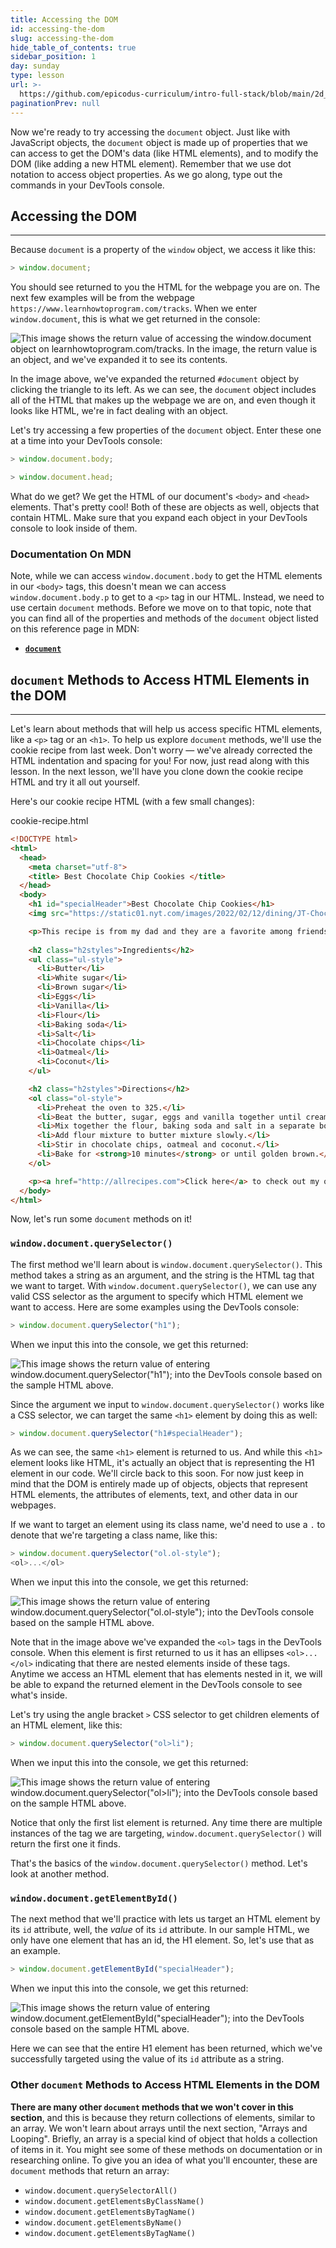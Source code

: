 ```yaml
---
title: Accessing the DOM
id: accessing-the-dom
slug: accessing-the-dom
hide_table_of_contents: true
sidebar_position: 1
day: sunday
type: lesson
url: >-
  https://github.com/epicodus-curriculum/intro-full-stack/blob/main/2d_accessing_the_DOM.md
paginationPrev: null
---
```


Now we're ready to try accessing the `document` object. Just like with JavaScript objects, the `document` object is made up of properties that we can access to get the DOM's data (like HTML elements), and to modify the DOM (like adding a new HTML element). Remember that we use dot notation to access object properties. As we go along, type out the commands in your DevTools console.

## Accessing the DOM
---

Because `document` is a property of the `window` object, we access it like this:

```js
> window.document;
```

You should see returned to you the HTML for the webpage you are on. The next few examples will be from the webpage `https://www.learnhowtoprogram.com/tracks`. When we enter `window.document`, this is what we get returned in the console:

![This image shows the return value of accessing the `window.document` object on learnhowtoprogram.com/tracks. In the image, the return value is an object, and we've expanded it to see its contents.](https://learnhowtoprogram.s3.us-west-2.amazonaws.com/using-documentation/window-document-from-LHTP-tracks.png)

In the image above, we've expanded the returned `#document` object by clicking the triangle to its left. As we can see, the `document` object includes all of the HTML that makes up the webpage we are on, and even though it looks like HTML, we're in fact dealing with an object.

Let's try accessing a few properties of the `document` object. Enter these one at a time into your DevTools console:

```js
> window.document.body;
```

```js
> window.document.head;
```

What do we get? We get the HTML of our document's `<body>` and `<head>` elements. That's pretty cool! Both of these are objects as well, objects that contain HTML. Make sure that you expand each object in your DevTools console to look inside of them.

### Documentation On MDN

Note, while we can access `window.document.body` to get the HTML elements in our `<body>` tags, this doesn't mean we can access `window.document.body.p` to get to a `<p>` tag in our HTML. Instead, we need to use certain `document` methods. Before we move on to that topic, note that you can find all of the properties and methods of the `document` object listed on this reference page in MDN:

* **<span class="glyphicon glyphicon-link"></span> [`document`](https://developer.mozilla.org/en-US/docs/Web/API/Document)** 

## `document` Methods to Access HTML Elements in the DOM
---

Let's learn about methods that will help us access specific HTML elements, like a `<p>` tag or an `<h1>`. To help us explore `document` methods, we'll use the cookie recipe from last week. Don't worry — we've already corrected the HTML indentation and spacing for you! For now, just read along with this lesson. In the next lesson, we'll have you clone down the cookie recipe HTML and try it all out yourself.

Here's our cookie recipe HTML (with a few small changes):

<div class="filename">cookie-recipe.html</div>

```html
<!DOCTYPE html>
<html>
  <head>
    <meta charset="utf-8">
    <title> Best Chocolate Chip Cookies </title>
  </head>
  <body>
    <h1 id="specialHeader">Best Chocolate Chip Cookies</h1>
    <img src="https://static01.nyt.com/images/2022/02/12/dining/JT-Chocolate-Chip-Cookies/JT-Chocolate-Chip-Cookies-articleLarge.jpg" alt="An image of a cookie"/>

    <p>This recipe is from my dad and they are a favorite among friends and family. The secret ingredient is the coconut! <em>Be warned</em>, these will fly off of the plate!</p>
    
    <h2 class="h2styles">Ingredients</h2>
    <ul class="ul-style">
      <li>Butter</li>
      <li>White sugar</li>
      <li>Brown sugar</li>
      <li>Eggs</li>
      <li>Vanilla</li>
      <li>Flour</li>
      <li>Baking soda</li>
      <li>Salt</li>
      <li>Chocolate chips</li>
      <li>Oatmeal</li>
      <li>Coconut</li>
    </ul>

    <h2 class="h2styles">Directions</h2>
    <ol class="ol-style">
      <li>Preheat the oven to 325.</li>
      <li>Beat the butter, sugar, eggs and vanilla together until creamy.</li>
      <li>Mix together the flour, baking soda and salt in a separate bowl.</li>
      <li>Add flour mixture to butter mixture slowly.</li>
      <li>Stir in chocolate chips, oatmeal and coconut.</li>
      <li>Bake for <strong>10 minutes</strong> or until golden brown.</li>
    </ol>

    <p><a href="http://allrecipes.com">Click here</a> to check out my other great recipes.</p>
  </body>
</html>
```

Now, let's run some `document` methods on it!

### `window.document.querySelector()`

The first method we'll learn about is `window.document.querySelector()`. This method takes a string as an argument, and the string is the HTML tag that we want to target. With `window.document.querySelector()`, we can use any valid CSS selector as the argument to specify which HTML element we want to access. Here are some examples using the DevTools console:

```js
> window.document.querySelector("h1");
```

When we input this into the console, we get this returned:

![This image shows the return value of entering `window.document.querySelector("h1");` into the DevTools console based on the sample HTML above.](https://learnhowtoprogram.s3.us-west-2.amazonaws.com/new-section2-js-and-web-browsers/queryselector-h1.png)

Since the argument we input to `window.document.querySelector()` works like a CSS selector, we can target the same `<h1>` element by doing this as well:

```js
> window.document.querySelector("h1#specialHeader");
```

As we can see, the same `<h1>` element is returned to us. And while this `<h1>` element looks like HTML, it's actually an object that is representing the H1 element in our code. We'll circle back to this soon. For now just keep in mind that the DOM is entirely made up of objects, objects that represent HTML elements, the attributes of elements, text, and other data in our webpages.

If we want to target an element using its class name, we'd need to use a `.` to denote that we're targeting a class name, like this: 

```js
> window.document.querySelector("ol.ol-style");
<ol>...</ol>
```

When we input this into the console, we get this returned:

![This image shows the return value of entering `window.document.querySelector("ol.ol-style");` into the DevTools console based on the sample HTML above.](https://learnhowtoprogram.s3.us-west-2.amazonaws.com/new-section2-js-and-web-browsers/queryselector-ol-ol-style.png)

Note that in the image above we've expanded the `<ol>` tags in the DevTools console. When this element is first returned to us it has an ellipses `<ol>...</ol>` indicating that there are nested elements inside of these tags. Anytime we access an HTML element that has elements nested in it, we will be able to expand the returned element in the DevTools console to see what's inside. 

Let's try using the angle bracket `>` CSS selector to get children elements of an HTML element, like this:

```js
> window.document.querySelector("ol>li");
```

When we input this into the console, we get this returned:

![This image shows the return value of entering `window.document.querySelector("ol>li");` into the DevTools console based on the sample HTML above.](https://learnhowtoprogram.s3.us-west-2.amazonaws.com/new-section2-js-and-web-browsers/queryselector-ol-to-li.png)

Notice that only the first list element is returned. Any time there are multiple instances of the tag we are targeting, `window.document.querySelector()` will return the first one it finds.

That's the basics of the `window.document.querySelector()` method. Let's look at another method.

### `window.document.getElementById()`

The next method that we'll practice with lets us target an HTML element by its `id` attribute, well, the _value_ of its `id` attribute. In our sample HTML, we only have one element that has an id, the H1 element. So, let's use that as an example.  


```js
> window.document.getElementById("specialHeader");
```

When we input this into the console, we get this returned:

![This image shows the return value of entering `window.document.getElementById("specialHeader");` into the DevTools console based on the sample HTML above.](https://learnhowtoprogram.s3.us-west-2.amazonaws.com/new-section2-js-and-web-browsers/getelementbyid-h1-specialheader.png)

Here we can see that the entire H1 element has been returned, which we've successfully targeted using the value of its `id` attribute as a string.

### Other `document` Methods to Access HTML Elements in the DOM

**There are many other `document` methods that we won't cover in this section**, and this is because they return collections of elements, similar to an array. We won't learn about arrays until the next section, "Arrays and Looping". Briefly, an array is a special kind of object that holds a collection of items in it. You might see some of these methods on documentation or in researching online. To give you an idea of what you'll encounter, these are `document` methods that return an array:

* `window.document.querySelectorAll()`
* `window.document.getElementsByClassName()`
* `window.document.getElementsByTagName()`
* `window.document.getElementsByName()` 
* `window.document.getElementsByTagName()`